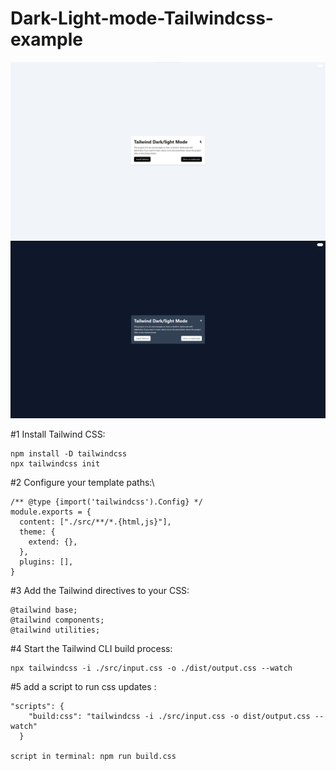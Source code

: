 # Dark-Light-mode-Tailwindcss-example
![light](/prz/light%20prz.png)
![dark](/prz/dark%20prz.png)

#1 Install Tailwind CSS:
```
npm install -D tailwindcss
npx tailwindcss init
```
#2 Configure your template paths:\
```
/** @type {import('tailwindcss').Config} */
module.exports = {
  content: ["./src/**/*.{html,js}"],
  theme: {
    extend: {},
  },
  plugins: [],
}
```

#3 Add the Tailwind directives to your CSS:
```
@tailwind base;
@tailwind components;
@tailwind utilities;
```
#4 Start the Tailwind CLI build process:
```
npx tailwindcss -i ./src/input.css -o ./dist/output.css --watch
```
#5 add a script to run css updates :
```
"scripts": {
    "build:css": "tailwindcss -i ./src/input.css -o dist/output.css --watch"
  }

script in terminal: npm run build.css 

```